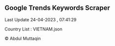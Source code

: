 

## Google Trends Keywords Scraper 
 
Last Update 24-04-2023 , 07:41:29

Country List :
VIETNAM.json



© Abdul Muttaqin 
